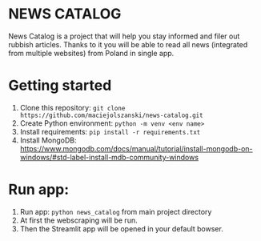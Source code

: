 # NEWS CATALOG

News Catalog is a project that will help you stay informed and filer out
rubbish articles. Thanks to it you will be able to read all news
(integrated from multiple websites) from Poland in single app.

# Getting started
1. Clone this repository: `git clone https://github.com/maciejolszanski/news-catalog.git`
2. Create Python environment: `python -m venv <env name>`
3. Install requirements: `pip install -r requirements.txt`
4. Install MongoDB: https://www.mongodb.com/docs/manual/tutorial/install-mongodb-on-windows/#std-label-install-mdb-community-windows


# Run app:
1. Run app: `python news_catalog` from main project directory
2. At first the webscraping will be run.
3. Then the Streamlit app will be opened in your default bowser.